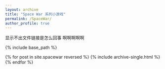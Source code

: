 ```yaml
---
layout: archive
title: "Space War 系列小游戏"
permalink: /SpaceWar/
author_profile: true
---
```


显示不出文件链接是怎么回事
啊啊啊啊啊

{% include base_path %}

{% for post in site.spacewar reversed %}
  {% include archive-single.html %}
{% endfor %}
